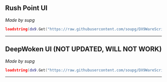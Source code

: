 ## Rush Point UI
*Made by supg*

```lua
loadstring(dx9.Get("https://raw.githubusercontent.com/soupg/DX9WareScripts/main/RushPoint.lua"))()
```

---

## DeepWoken UI (NOT UPDATED, WILL NOT WORK)
*Made by supg*

```lua
loadstring(dx9.Get("https://raw.githubusercontent.com/soupg/DX9WareScripts/main/DeepWoken.lua"))()
```

---
